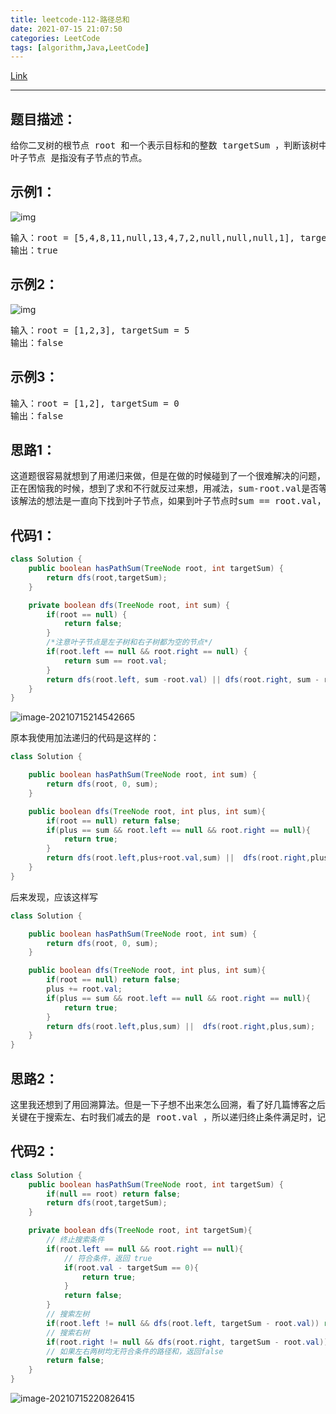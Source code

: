 ```yaml
---
title: leetcode-112-路径总和
date: 2021-07-15 21:07:50
categories: LeetCode
tags: [algorithm,Java,LeetCode]
---
```


[Link](https://leetcode-cn.com/problems/path-sum/)

<hr/>

## 题目描述：

<pre>
给你二叉树的根节点 root 和一个表示目标和的整数 targetSum ，判断该树中是否存在 根节点到叶子节点 的路径，这条路径上所有节点值相加等于目标和 targetSum 。
叶子节点 是指没有子节点的节点。
</pre>

## 示例1：



![img](https://gitee.com/cao_ziqiang/img/raw/master/20210715214210.jpeg)

<pre>
输入：root = [5,4,8,11,null,13,4,7,2,null,null,null,1], targetSum = 22
输出：true
</pre>

## 示例2：

![img](https://gitee.com/cao_ziqiang/img/raw/master/20210715214250.jpeg)

<pre>
输入：root = [1,2,3], targetSum = 5
输出：false
</pre>

## 示例3：

<pre>
输入：root = [1,2], targetSum = 0
输出：false
</pre>

## 思路1：

<pre>
这道题很容易就想到了用递归来做，但是在做的时候碰到了一个很难解决的问题，就是每条路径的和不好记忆化。
正在困恼我的时候，想到了求和不行就反过来想，用减法，sum-root.val是否等于子节点的val即可。
该解法的想法是一直向下找到叶子节点，如果到叶子节点时sum == root.val，说明找到了一条符合要求的路径。
</pre>

## 代码1：

```java
class Solution {
    public boolean hasPathSum(TreeNode root, int targetSum) {
        return dfs(root,targetSum);
    }

    private boolean dfs(TreeNode root, int sum) {
        if(root == null) {
            return false;
        }
        /*注意叶子节点是左子树和右子树都为空的节点*/
        if(root.left == null && root.right == null) {
            return sum == root.val;
        }
        return dfs(root.left, sum -root.val) || dfs(root.right, sum - root.val);
    }
}
```

![image-20210715214542665](https://gitee.com/cao_ziqiang/img/raw/master/20210715214542.png)

原本我使用加法递归的代码是这样的：

```java
class Solution {

    public boolean hasPathSum(TreeNode root, int sum) {
        return dfs(root, 0, sum);
    }

    public boolean dfs(TreeNode root, int plus, int sum){
        if(root == null) return false;
        if(plus == sum && root.left == null && root.right == null){
            return true;
        }
        return dfs(root.left,plus+root.val,sum) ||  dfs(root.right,plus+root.val,sum);
    }
}
```

后来发现，应该这样写

```java
class Solution {

    public boolean hasPathSum(TreeNode root, int sum) {
        return dfs(root, 0, sum);
    }

    public boolean dfs(TreeNode root, int plus, int sum){
        if(root == null) return false;
        plus += root.val;
        if(plus == sum && root.left == null && root.right == null){
            return true;
        }
        return dfs(root.left,plus,sum) ||  dfs(root.right,plus,sum);
    }
}
```



## 思路2：

<pre>
这里我还想到了用回溯算法。但是一下子想不出来怎么回溯，看了好几篇博客之后搞明白了怎么回溯。
关键在于搜索左、右时我们减去的是 root.val ，所以递归终止条件满足时，记得减去当前节点的值
</pre>

## 代码2：

```java
class Solution {
    public boolean hasPathSum(TreeNode root, int targetSum) {
        if(null == root) return false;
        return dfs(root,targetSum);
    }

    private boolean dfs(TreeNode root, int targetSum){
        // 终止搜索条件
        if(root.left == null && root.right == null){
            // 符合条件，返回 true
            if(root.val - targetSum == 0){
                return true;
            }
            return false;
        }
        // 搜索左树
        if(root.left != null && dfs(root.left, targetSum - root.val)) return true;
        // 搜索右树
        if(root.right != null && dfs(root.right, targetSum - root.val)) return true;
        // 如果左右两树均无符合条件的路径和，返回false
        return false;
    }
}
```

![image-20210715220826415](https://gitee.com/cao_ziqiang/img/raw/master/20210715220826.png)

